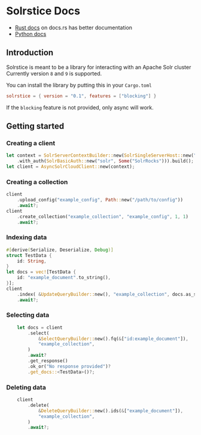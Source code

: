 # Solrstice Docs
* [Rust docs](https://docs.rs/solrstice/) on docs.rs has better documentation
* [Python docs](https://sh1nku.github.io/solrstice/python) 

## Introduction
Solrstice is meant to be a library for interacting with an Apache Solr cluster
Currently version `8` and `9` is supported.

You can install the library by putting this in your `Cargo.toml`
```toml
solrstice = { version = "0.1", features = ["blocking"] }
```
If the `blocking` feature is not provided, only async will work.

## Getting started
### Creating a client
```rust
let context = SolrServerContextBuilder::new(SolrSingleServerHost::new("http://localhost:8983"))
    .with_auth(SolrBasicAuth::new("solr", Some("SolrRocks"))).build();
let client = AsyncSolrCloudClient::new(context);
```
### Creating a collection
```rust
client
    .upload_config("example_config", Path::new("/path/to/config"))
    .await?;
client
    .create_collection("example_collection", "example_config", 1, 1)
    .await?;
```
### Indexing data
```rust
#[derive(Serialize, Deserialize, Debug)]
struct TestData {
    id: String,
}
let docs = vec![TestData {
    id: "example_document".to_string(),
}];
client
    .index( &UpdateQueryBuilder::new(), "example_collection", docs.as_slice())
    .await?;
```
### Selecting data
```rust
    let docs = client
        .select(
            &SelectQueryBuilder::new().fq(&["id:example_document"]),
            "example_collection",
        )
        .await?
        .get_response()
        .ok_or("No response provided")?
        .get_docs::<TestData>()?;
```
### Deleting data
```rust
    client
        .delete(
            &DeleteQueryBuilder::new().ids(&["example_document"]),
            "example_collection",
        )
        .await?;
```